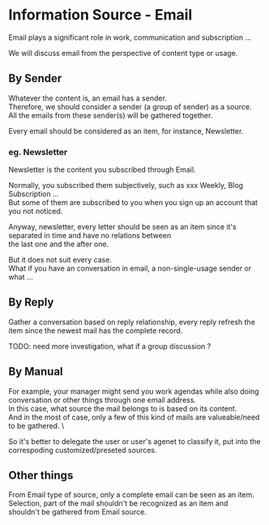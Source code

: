 # Information Source - Email

Email plays a significant role in work, communication and subscription ...

We will discuss email from the perspective of content type or usage.

## By Sender

Whatever the content is, an email has a sender. \
Therefore, we should consider a sender (a group of sender) as a source. \
All the emails from these sender(s) will be gathered together.

Every email should be considered as an item, for instance, Newsletter.

### eg. Newsletter

Newsletter is the content you subscribed through Email.

Normally, you subscribed them subjectively, such as xxx Weekly, Blog Subscription ... \
But some of them are subscribed to you when you sign up an account that you not noticed.

Anyway, newsletter, every letter should be seen as an item since it's separated in time and have no relations between \
the last one and the after one.

But it does not suit every case. \
What if you have an conversation in email, a non-single-usage sender or what ...

## By Reply

Gather a conversation based on reply relationship, every reply refresh the item since the newest mail has the complete record.

TODO: need more investigation, what if a group discussion ?

## By Manual

For example, your manager might send you work agendas while also doing conversation or other things through one email address. \
In this case, what source the mail belongs to is based on its content. \
And in the most of case, only a few of this kind of mails are valueable/need to be gathered. \

So it's better to delegate the user or user's agenet to classify it, put into the correspoding customized/preseted sources.

## Other things

From Email type of source, only a complete email can be seen as an item. \
Selection, part of the mail shouldn't be recognized as an item and \
shouldn't be gathered from Email source.


